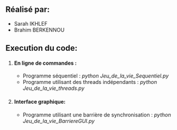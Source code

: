 ## Réalisé par: 
- Sarah IKHLEF
- Brahim BERKENNOU


## Execution du code:

1. #### En ligne de commandes :
   - Programme séquentiel : _python Jeu_de_la_vie_Sequentiel.py_
   - Programme utilisant des threads indépendants : _python Jeu_de_la_vie_threads.py_

   
2. #### Interface graphique:
   -  Programme utilisant une barrière de synchronisation : _python Jeu_de_la_vie_BarriereGUI.py_
